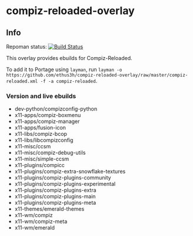 # compiz-reloaded-overlay

## Info

Repoman status: [![Build Status](https://travis-ci.org/ethus3h/compiz-reloaded-overlay.svg?branch=master)](https://travis-ci.org/ethus3h/compiz-reloaded-overlay)

This overlay provides ebuilds for Compiz-Reloaded.

To add it to Portage using `layman`, run `layman -o https://github.com/ethus3h/compiz-reloaded-overlay/raw/master/compiz-reloaded.xml -f -a compiz-reloaded`.

### Version and live ebuilds
- dev-python/compizconfig-python
- x11-apps/compiz-boxmenu
- x11-apps/compiz-manager
- x11-apps/fusion-icon
- x11-libs/compiz-bcop
- x11-libs/libcompizconfig
- x11-misc/ccsm
- x11-misc/compiz-debug-utils
- x11-misc/simple-ccsm
- x11-plugins/compicc
- x11-plugins/compiz-extra-snowflake-textures
- x11-plugins/compiz-plugins-community
- x11-plugins/compiz-plugins-experimental
- x11-plugins/compiz-plugins-extra
- x11-plugins/compiz-plugins-main
- x11-plugins/compiz-plugins-meta
- x11-themes/emerald-themes
- x11-wm/compiz
- x11-wm/compiz-meta
- x11-wm/emerald
